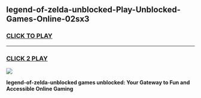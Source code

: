
## legend-of-zelda-unblocked-Play-Unblocked-Games-Online-02sx3
<h3>
<a href="https://premium76.site?title=legend-of-zelda-unblocked&ref=25A">CLICK TO PLAY</a></h3>
<hr>

<h3>
<a href="https://premium76.site?title=legend-of-zelda-unblocked&ref=25A">CLICK 2 PLAY</a>
  
</h3>

<a href="https://premium76.site?title=legend-of-zelda-unblocked&ref=25A"><img src="https://clearcache.store/games.png"></a>


**legend-of-zelda-unblocked games unblocked: Your Gateway to Fun and Accessible Online Gaming**
